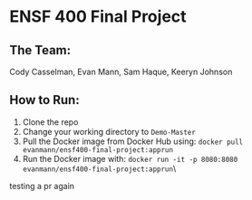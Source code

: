 # ENSF 400 Final Project
## The Team:
Cody Casselman, Evan Mann, Sam Haque, Keeryn Johnson

## How to Run:
1. Clone the repo
2. Change your working directory to `Demo-Master`
3. Pull the Docker image from Docker Hub using: `docker pull evanmann/ensf400-final-project:apprun`
4. Run the Docker image with: `docker run -it -p 8080:8080 evanmann/ensf400-final-project:apprun`\

testing a pr again